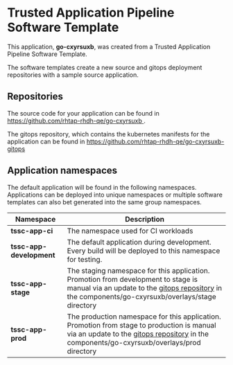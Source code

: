 # Trusted Application Pipeline Software Template

This application, **go-cxyrsuxb**, was created from a Trusted Application Pipeline Software Template.

The software templates create a new source and gitops deployment repositories with a sample source application. 

## Repositories

The source code for your application can be found in [https://github.com/rhtap-rhdh-qe/go-cxyrsuxb ](https://github.com/rhtap-rhdh-qe/go-cxyrsuxb ).
 
The gitops repository, which contains the kubernetes manifests for the application can be found in 
[https://github.com/rhtap-rhdh-qe/go-cxyrsuxb-gitops ](https://github.com/rhtap-rhdh-qe/go-cxyrsuxb-gitops ) 

## Application namespaces 

The default application will be found in the following namespaces. Applications can be deployed into unique namespaces or multiple software templates can also bet generated into the same group namespaces.  

|  Namespace   |  Description   |  
| -------- | -------- |
| **tssc-app-ci** | The namespace used for CI workloads |
| **tssc-app-development** | The default application during development. Every build will be deployed to this namespace for testing. |
| **tssc-app-stage** | The staging namespace for this application. Promotion from development to stage is manual via an update to the [gitops repository](https://github.com/rhtap-rhdh-qe/go-cxyrsuxb-gitops ) in the components/go-cxyrsuxb/overlays/stage directory |
| **tssc-app-prod** | The production namespace for this application. Promotion from stage to production is manual via an update to the [gitops repository](https://github.com/rhtap-rhdh-qe/go-cxyrsuxb-gitops ) in the components/go-cxyrsuxb/overlays/prod directory |